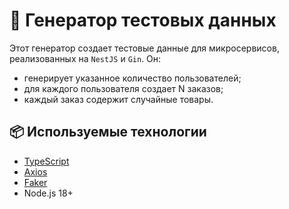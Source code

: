 # 🧪 Генератор тестовых данных

Этот генератор создает тестовые данные для микросервисов, реализованных на `NestJS` и `Gin`. Он:

- генерирует указанное количество пользователей;
- для каждого пользователя создает N заказов;
- каждый заказ содержит случайные товары.

## 📦 Используемые технологии

- [TypeScript](https://www.typescriptlang.org/)
- [Axios](https://axios-http.com/)
- [Faker](https://fakerjs.dev/)
- Node.js 18+

